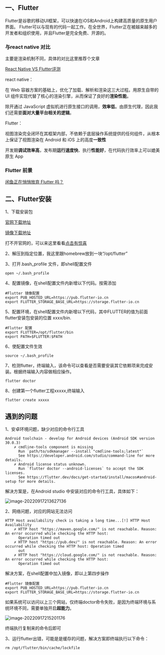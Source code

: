 ## 一、Flutter

Flutter是谷歌的移动UI框架，可以快速在iOS和Android上构建高质量的原生用户界面。 Flutter可以与现有的代码一起工作。在全世界，Flutter正在被越来越多的开发者和组织使用，并且Flutter是完全免费、开源的。

### 与react native 对比

主要是渲染机制不同，具体的对比这里推荐个文章

[React Native VS Flutter评测](https://juejin.cn/post/6844903619867869192)

react native：

在 Web 容器方案的基础上，优化了加载、解析和渲染这三大过程。用原生自带的 UI 组件实现代替了核心的渲染引擎，从而保证了良好的**渲染性能**。

除开通过 JavaScript 虚拟机进行原生接口的调用，**效率低**。由原生代理，因此我们还需要**面对大量平台相关的逻辑**。

Flutter：

视图渲染完全闭环在其框架内部，不依赖于底层操作系统提供的任何组件，从根本上保证了视图渲染在 Android 和 iOS 上的高度**一致性**

开发期**调试效率高**，发布期**运行速度快**、执行**性能好**，在代码执行效率上可以媲美原生 App

### Flutter 前景

[闲鱼正在悄悄放弃 Flutter 吗？](https://juejin.cn/post/6955304605190357005)

## 二、Flutter安装

1、下载安装包

[官网下载地址](https://flutter.dev/sdk-archive/#macos)

[镜像下载地址](https://github.com/flutter/flutter/releases)

打不开官网的，可以来这里看看[点击有惊喜](https://www.somersaultcloud.top/auth/register?code=wDF9)

2、解压到指定位置，我这里跟homebrew放到一块“/opt/flutter”

3、打开.bash_profile 文件，即shell配置文件

```
open ~/.bash_profile
```

4、配置镜像，在shell配置文件内新增以下代码。按需添加

```
#Flutter 镜像配置
export PUB_HOSTED_URL=https://pub.flutter-io.cn
export FLUTTER_STORAGE_BASE_URL=https://storage.flutter-io.cn
```

5、配置环境，在shell配置文件内新增以下代码，其中FLUTTER的值为前面flutter安装包安装的位置 xxxx/bin.

```
#Flutter 配置
export FLUTTER=/opt/flutter/bin 
export PATH=$FLUTTER:$PATH
```

6、使配置文件生效

```
source ~/.bash_profile
```

7、检测flutter，终端输入，该命令可以查看是否需要安装其它依赖项来完成安装。根据终端输入内容做相应操作。

```
flutter doctor
```

8、创建第一个flutter工程xxxxx,终端输入

```
flutter create xxxxx
```

## 遇到的问题

1、安卓环境问题，缺少对应的命令行工具

```
Android toolchain - develop for Android devices (Android SDK version 30.0.3)
    ✗ cmdline-tools component is missing
      Run `path/to/sdkmanager --install "cmdline-tools;latest"`
      See https://developer.android.com/studio/command-line for more details.
    ✗ Android license status unknown.
      Run `flutter doctor --android-licenses` to accept the SDK licenses.
      See https://flutter.dev/docs/get-started/install/macos#android-setup for more details.
```

解决方案是，在Android studio 中安装对应的命令行工具，具体如下：

![image-20220917213627136](http://xingyajie.oss-cn-hangzhou.aliyuncs.com/uPic/image-20220917213627136.png)

2、网络问题，对应的网站无法访问

```
HTTP Host availability check is taking a long time...[!] HTTP Host Availability
    ✗ HTTP host "https://maven.google.com/" is not reachable. Reason: An error occurred while checking the HTTP host:
      Operation timed out
    ✗ HTTP host "https://pub.dev/" is not reachable. Reason: An error occurred while checking the HTTP host: Operation timed
      out
    ✗ HTTP host "https://cloud.google.com/" is not reachable. Reason: An error occurred while checking the HTTP host:
      Operation timed out
```

解决方案，在shell配置中加入镜像，即以上第四步操作

```
#Flutter 镜像配置
export PUB_HOSTED_URL=https://pub.flutter-io.cn
export FLUTTER_STORAGE_BASE_URL=https://storage.flutter-io.cn
```

如果系统可以访问以上三个网站，仅终端doctor命令失败，是因为终端环境与系统环境不同，需要单独开启**超能力**。

![image-20220917215201176](http://xingyajie.oss-cn-hangzhou.aliyuncs.com/uPic/image-20220917215201176.png)

终端执行复制来的命令后即可

3、运行flutter出错，可能是是缓存的问题，解决方案即终端执行以下命令：

```
rm /opt/flutter/bin/cache/lockfile
```

